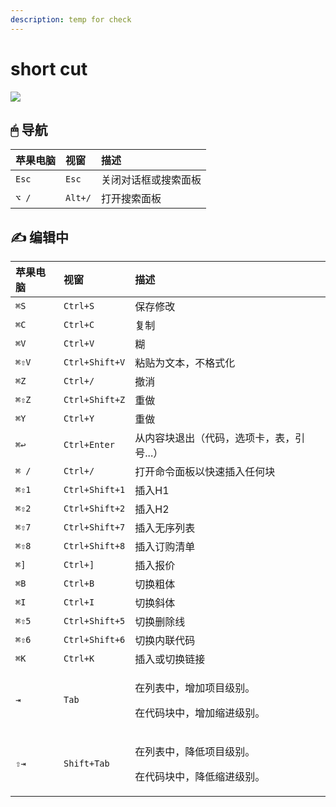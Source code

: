 ```yaml
---
description: temp for check
---
```


# short cut



![](https://youpai.roccoshi.top/img/20200705131557.jpg)

##  🖱 导航  <a id="navigation"></a>



| 苹果电脑 | 视窗 | 描述 |
| :--- | :--- | :--- |
| `Esc` | `Esc` | 关闭对话框或搜索面板 |
| `⌥ /` | `Alt+/` | 打开搜索面板 |

## ​✍ 编辑中 <a id="editing"></a>

<table>
  <thead>
    <tr>
      <th style="text-align:left">&#x82F9;&#x679C;&#x7535;&#x8111;</th>
      <th style="text-align:left">&#x89C6;&#x7A97;</th>
      <th style="text-align:left">&#x63CF;&#x8FF0;</th>
    </tr>
  </thead>
  <tbody>
    <tr>
      <td style="text-align:left"><code>&#x2318;S</code>
      </td>
      <td style="text-align:left"><code>Ctrl+S</code>
      </td>
      <td style="text-align:left">&#x4FDD;&#x5B58;&#x4FEE;&#x6539;</td>
    </tr>
    <tr>
      <td style="text-align:left"><code>&#x2318;C</code>
      </td>
      <td style="text-align:left"><code>Ctrl+C</code>
      </td>
      <td style="text-align:left">&#x590D;&#x5236;</td>
    </tr>
    <tr>
      <td style="text-align:left"><code>&#x2318;V</code>
      </td>
      <td style="text-align:left"><code>Ctrl+V</code>
      </td>
      <td style="text-align:left">&#x7CCA;</td>
    </tr>
    <tr>
      <td style="text-align:left"><code>&#x2318;&#x21E7;V</code>
      </td>
      <td style="text-align:left"><code>Ctrl+Shift+V</code>
      </td>
      <td style="text-align:left">&#x7C98;&#x8D34;&#x4E3A;&#x6587;&#x672C;&#xFF0C;&#x4E0D;&#x683C;&#x5F0F;&#x5316;</td>
    </tr>
    <tr>
      <td style="text-align:left"><code>&#x2318;Z</code>
      </td>
      <td style="text-align:left"><code>Ctrl+/</code>
      </td>
      <td style="text-align:left">&#x64A4;&#x6D88;</td>
    </tr>
    <tr>
      <td style="text-align:left"><code>&#x2318;&#x21E7;Z</code>
      </td>
      <td style="text-align:left"><code>Ctrl+Shift+Z</code>
      </td>
      <td style="text-align:left">&#x91CD;&#x505A;</td>
    </tr>
    <tr>
      <td style="text-align:left"><code>&#x2318;Y</code>
      </td>
      <td style="text-align:left"><code>Ctrl+Y</code>
      </td>
      <td style="text-align:left">&#x91CD;&#x505A;</td>
    </tr>
    <tr>
      <td style="text-align:left"><code>&#x2318;&#x21A9;</code>
      </td>
      <td style="text-align:left"><code>Ctrl+Enter</code>
      </td>
      <td style="text-align:left">&#x4ECE;&#x5185;&#x5BB9;&#x5757;&#x9000;&#x51FA;&#xFF08;&#x4EE3;&#x7801;&#xFF0C;&#x9009;&#x9879;&#x5361;&#xFF0C;&#x8868;&#xFF0C;&#x5F15;&#x53F7;...&#xFF09;</td>
    </tr>
    <tr>
      <td style="text-align:left"><code>&#x2318; /</code>
      </td>
      <td style="text-align:left"><code>Ctrl+/</code>
      </td>
      <td style="text-align:left">&#x6253;&#x5F00;&#x547D;&#x4EE4;&#x9762;&#x677F;&#x4EE5;&#x5FEB;&#x901F;&#x63D2;&#x5165;&#x4EFB;&#x4F55;&#x5757;</td>
    </tr>
    <tr>
      <td style="text-align:left"><code>&#x2318;&#x21E7;1</code>
      </td>
      <td style="text-align:left"><code>Ctrl+Shift+1</code>
      </td>
      <td style="text-align:left">&#x63D2;&#x5165;H1</td>
    </tr>
    <tr>
      <td style="text-align:left"><code>&#x2318;&#x21E7;2</code>
      </td>
      <td style="text-align:left"><code>Ctrl+Shift+2</code>
      </td>
      <td style="text-align:left">&#x63D2;&#x5165;H2</td>
    </tr>
    <tr>
      <td style="text-align:left"><code>&#x2318;&#x21E7;7</code>
      </td>
      <td style="text-align:left"><code>Ctrl+Shift+7</code>
      </td>
      <td style="text-align:left">&#x63D2;&#x5165;&#x65E0;&#x5E8F;&#x5217;&#x8868;</td>
    </tr>
    <tr>
      <td style="text-align:left"><code>&#x2318;&#x21E7;8</code>
      </td>
      <td style="text-align:left"><code>Ctrl+Shift+8</code>
      </td>
      <td style="text-align:left">&#x63D2;&#x5165;&#x8BA2;&#x8D2D;&#x6E05;&#x5355;</td>
    </tr>
    <tr>
      <td style="text-align:left"><code>&#x2318;]</code>
      </td>
      <td style="text-align:left"><code>Ctrl+]</code>
      </td>
      <td style="text-align:left">&#x63D2;&#x5165;&#x62A5;&#x4EF7;</td>
    </tr>
    <tr>
      <td style="text-align:left"><code>&#x2318;B</code>
      </td>
      <td style="text-align:left"><code>Ctrl+B</code>
      </td>
      <td style="text-align:left">&#x5207;&#x6362;&#x7C97;&#x4F53;</td>
    </tr>
    <tr>
      <td style="text-align:left"><code>&#x2318;I</code>
      </td>
      <td style="text-align:left"><code>Ctrl+I</code>
      </td>
      <td style="text-align:left">&#x5207;&#x6362;&#x659C;&#x4F53;</td>
    </tr>
    <tr>
      <td style="text-align:left"><code>&#x2318;&#x21E7;5</code>
      </td>
      <td style="text-align:left"><code>Ctrl+Shift+5</code>
      </td>
      <td style="text-align:left">&#x5207;&#x6362;&#x5220;&#x9664;&#x7EBF;</td>
    </tr>
    <tr>
      <td style="text-align:left"><code>&#x2318;&#x21E7;6</code>
      </td>
      <td style="text-align:left"><code>Ctrl+Shift+6</code>
      </td>
      <td style="text-align:left">&#x5207;&#x6362;&#x5185;&#x8054;&#x4EE3;&#x7801;</td>
    </tr>
    <tr>
      <td style="text-align:left"><code>&#x2318;K</code>
      </td>
      <td style="text-align:left"><code>Ctrl+K</code>
      </td>
      <td style="text-align:left">&#x63D2;&#x5165;&#x6216;&#x5207;&#x6362;&#x94FE;&#x63A5;</td>
    </tr>
    <tr>
      <td style="text-align:left"><code>&#x21E5;</code>
      </td>
      <td style="text-align:left"><code>Tab</code>
      </td>
      <td style="text-align:left">
        <p>&#x5728;&#x5217;&#x8868;&#x4E2D;&#xFF0C;&#x589E;&#x52A0;&#x9879;&#x76EE;&#x7EA7;&#x522B;&#x3002;</p>
        <p>&#x5728;&#x4EE3;&#x7801;&#x5757;&#x4E2D;&#xFF0C;&#x589E;&#x52A0;&#x7F29;&#x8FDB;&#x7EA7;&#x522B;&#x3002;</p>
      </td>
    </tr>
    <tr>
      <td style="text-align:left"><code>&#x21E7;&#x21E5;</code>
      </td>
      <td style="text-align:left"><code>Shift+Tab</code>
      </td>
      <td style="text-align:left">
        <p>&#x5728;&#x5217;&#x8868;&#x4E2D;&#xFF0C;&#x964D;&#x4F4E;&#x9879;&#x76EE;&#x7EA7;&#x522B;&#x3002;</p>
        <p>&#x5728;&#x4EE3;&#x7801;&#x5757;&#x4E2D;&#xFF0C;&#x964D;&#x4F4E;&#x7F29;&#x8FDB;&#x7EA7;&#x522B;&#x3002;</p>
      </td>
    </tr>
  </tbody>
</table>

